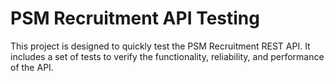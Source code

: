 # PSM Recruitment API Testing

This project is designed to quickly test the PSM Recruitment REST API. It includes a set of tests to verify the functionality, reliability, and performance of the API.
